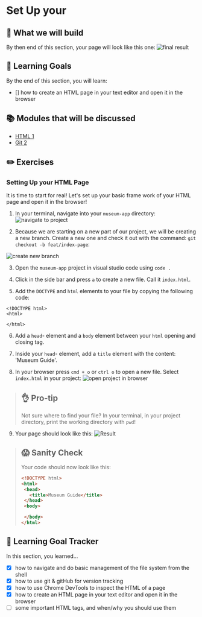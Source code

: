 # Set Up your 

## 🎨 What we will build
By then end of this section, your page will look like this one: 
![final result](https://cd.sseu.re/Museum_Guide_2018-11-28_18-03-17.png)

## 🎯 Learning Goals
By the end of this section, you will learn:

* [] how to create an HTML page in your text editor and open it in the browser


## 📚 Modules that will be discussed

  * [HTML 1]()
  * [Git 2](orGitHub?)

## ✏️ Exercises
### Setting Up your HTML Page
It is time to start for real! Let's set up your basic frame work of your HTML page and open it in the browser!

1. In your terminal, navigate into your `museum-app` directory:
![navigate to project](https://cd.sseu.re/1._mimiCodaisseursMBP2_codaisseurweek-1museum-app_zsh_2018-11-28_17-46-22.png)

2. Because we are starting on a new part of our project, we will be creating a new branch. Create a new one and check it out with the command: `git checkout -b feat/index-page`:

![create new branch](https://cd.sseu.re/1._mimiCodaisseursMBP2_codaisseurweek-1museum-app_zsh_2018-11-28_17-49-37.png)

3. Open the `museum-app` project in visual studio code using `code .`

4. Click in the side bar and press `a` to create a new file. Call it `index.html`.

5. Add the `DOCTYPE` and `html` elements to your file by copying the following code:
 ```
<!DOCTYPE html>
<html>
  
</html>
```

6. Add a `head`- element and a `body` element between your `html` opening and closing tag.

7. Inside your `head`- element, add a `title` element with the content: 'Museum Guide'.

8. In your browser press `cmd + o` or `ctrl o` to open a new file. Select `index.html` in your project:
![open project in browser](https://cd.sseu.re/Monosnap_2018-11-28_17-58-27.png)

> ## 👌 Pro-tip
> Not sure where to find your file? In your terminal, in your project directory, print the working directory with `pwd`!

9. Your page should look like this:
![Result](https://cd.sseu.re/Museum_Guide_2018-11-28_18-01-35.png)

> ## 😱  Sanity Check
> Your code should now look like this:
>```html
><!DOCTYPE html>
><html>
>  <head>
>    <title>Museum Guide</title>
>  </head>
>  <body>
>
>  </body>
></html>
>```



## 🎯 Learning Goal Tracker
In this section, you learned...

* [X] how to navigate and do basic management of the file system from the shell
* [X] how to use git & gitHub for version tracking
* [X] how to use Chrome DevTools to inspect the HTML of a page
* [X] how to create an HTML page in your text editor and open it in the browser
* [ ] some important HTML tags, and when/why you should use them
